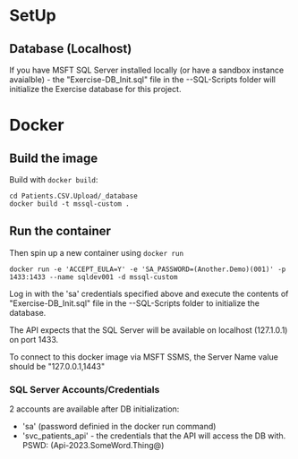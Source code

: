 # SetUp


## Database (Localhost)

If you have MSFT SQL Server installed locally (or have a sandbox instance avaialble) - the "Exercise-DB_Init.sql" file in the --SQL-Scripts folder will initialize the Exercise database for this project.

# Docker
## Build the image 
Build with `docker build`:
```
cd Patients.CSV.Upload/_database
docker build -t mssql-custom .
```

## Run the container

Then spin up a new container using `docker run`
```
docker run -e 'ACCEPT_EULA=Y' -e 'SA_PASSWORD=(Another.Demo)(001)' -p 1433:1433 --name sqldev001 -d mssql-custom
```

Log in with the 'sa' credentials specified above and execute the contents of "Exercise-DB_Init.sql" file in the --SQL-Scripts folder to initialize the database.

The API expects that the SQL Server will be available on localhost (127.1.0.1) on port 1433.

To connect to this docker image via MSFT SSMS, the Server Name value should be "127.0.0.1,1443"

### SQL Server Accounts/Credentials
2 accounts are available after DB initialization:
- 'sa' (password definied in the docker run command)
- 'svc_patients_api' - the credentials that the API will access the  DB with.  PSWD: (Api-2023.SomeWord.Thing@)
